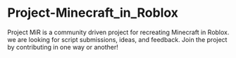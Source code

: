 # Project-Minecraft_in_Roblox
Project MiR is a community driven project for recreating Minecraft in Roblox. we are looking for script submissions, ideas, and feedback. Join the project by contributing in one way or another!
